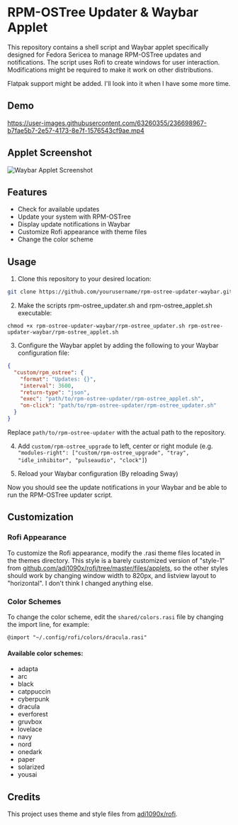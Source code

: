 # RPM-OSTree Updater & Waybar Applet

This repository contains a shell script and Waybar applet specifically designed for Fedora Sericea to manage RPM-OSTree updates and notifications. The script uses Rofi to create windows for user interaction. Modifications might be required to make it work on other distributions.

Flatpak support might be added. I'll look into it when I have some more time.

## Demo


https://user-images.githubusercontent.com/63260355/236698967-b7fae5b7-2e57-4173-8e7f-1576543cf9ae.mp4


## Applet Screenshot

![Waybar Applet Screenshot](https://i.imgur.com/4HNa6Wk.png)

## Features

- Check for available updates
- Update your system with RPM-OSTree
- Display update notifications in Waybar
- Customize Rofi appearance with theme files
- Change the color scheme

## Usage

1. Clone this repository to your desired location:

```bash
git clone https://github.com/yourusername/rpm-ostree-updater-waybar.git
```

2. Make the scripts rpm-ostree_updater.sh and rpm-ostree_applet.sh executable:

```chmod +x rpm-ostree-updater-waybar/rpm-ostree_updater.sh rpm-ostree-updater-waybar/rpm-ostree_applet.sh```

3. Configure the Waybar applet by adding the following to your Waybar configuration file:
```json
{
  "custom/rpm_ostree": {
    "format": "Updates: {}",
    "interval": 3600,
    "return-type": "json",
    "exec": "path/to/rpm-ostree-updater/rpm-ostree_applet.sh",
    "on-click": "path/to/rpm-ostree-updater/rpm-ostree_updater.sh"
  }
}
```
Replace `path/to/rpm-ostree-updater` with the actual path to the repository.

4. Add `custom/rpm-ostree_upgrade` to left, center or right module (e.g. `"modules-right": ["custom/rpm-ostree_upgrade", "tray", "idle_inhibitor", "pulseaudio", "clock"]`)

5. Reload your Waybar configuration (By reloading Sway)

Now you should see the update notifications in your Waybar and be able to run the RPM-OSTree updater script.

## Customization
### Rofi Appearance
To customize the Rofi appearance, modify the .rasi theme files located in the themes directory. This style is a barely customized version of "style-1" from [github.com/adi1090x/rofi/tree/master/files/applets](https://github.com/adi1090x/rofi/tree/master/files/applets), so the other styles should work by changing window width to 820px, and listview layout to "horizontal". I don't think I changed anything else.

### Color Schemes
To change the color scheme, edit the `shared/colors.rasi` file by changing the import line, for example:

```arduino
@import "~/.config/rofi/colors/dracula.rasi"
```

####  Available color schemes:

* adapta
* arc
* black
* catppuccin
* cyberpunk
* dracula
* everforest
* gruvbox
* lovelace
* navy
* nord
* onedark
* paper
* solarized
* yousai


## Credits
This project uses theme and style files from [adi1090x/rofi](https://github.com/adi1090x/rofi).
